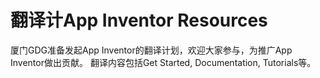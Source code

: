 翻译计App Inventor Resources
==========================
厦门GDG准备发起App Inventor的翻译计划，欢迎大家参与，为推广App Inventor做出贡献。
翻译内容包括Get Started, Documentation, Tutorials等。
